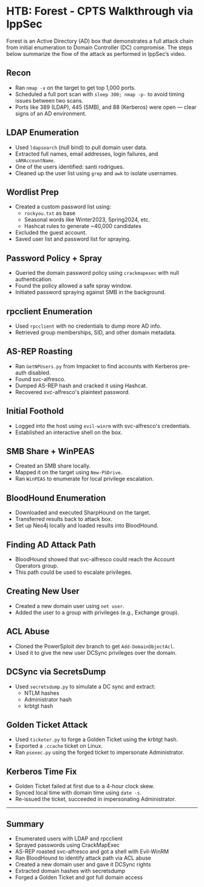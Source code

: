 # HTB: Forest - CPTS Walkthrough via IppSec

Forest is an Active Directory (AD) box that demonstrates a full attack chain from initial enumeration to Domain Controller (DC) compromise. The steps below summarize the flow of the attack as performed in IppSec’s video.

## Recon

- Ran `nmap -v` on the target to get top 1,000 ports.
- Scheduled a full port scan with `sleep 300; nmap -p-` to avoid timing issues between two scans.
- Ports like 389 (LDAP), 445 (SMB), and 88 (Kerberos) were open — clear signs of an AD environment.

## LDAP Enumeration

- Used `ldapsearch` (null bind) to pull domain user data.
- Extracted full names, email addresses, login failures, and `sAMAccountName`.
- One of the users identified: santi rodrigues.
- Cleaned up the user list using `grep` and `awk` to isolate usernames.

## Wordlist Prep

- Created a custom password list using:
  - `rockyou.txt` as base
  - Seasonal words like Winter2023, Spring2024, etc.
  - Hashcat rules to generate ~40,000 candidates
- Excluded the guest account.
- Saved user list and password list for spraying.

## Password Policy + Spray

- Queried the domain password policy using `crackmapexec` with null authentication.
- Found the policy allowed a safe spray window.
- Initiated password spraying against SMB in the background.

## rpcclient Enumeration

- Used `rpcclient` with no credentials to dump more AD info.
- Retrieved group memberships, SID, and other domain metadata.

## AS-REP Roasting

- Ran `GetNPUsers.py` from Impacket to find accounts with Kerberos pre-auth disabled.
- Found svc-alfresco.
- Dumped AS-REP hash and cracked it using Hashcat.
- Recovered svc-alfresco's plaintext password.

## Initial Foothold

- Logged into the host using `evil-winrm` with svc-alfresco's credentials.
- Established an interactive shell on the box.

## SMB Share + WinPEAS

- Created an SMB share locally.
- Mapped it on the target using `New-PSDrive`.
- Ran `WinPEAS` to enumerate for local privilege escalation.

## BloodHound Enumeration

- Downloaded and executed SharpHound on the target.
- Transferred results back to attack box.
- Set up Neo4j locally and loaded results into BloodHound.

## Finding AD Attack Path

- BloodHound showed that svc-alfresco could reach the Account Operators group.
- This path could be used to escalate privileges.

## Creating New User

- Created a new domain user using `net user`.
- Added the user to a group with privileges (e.g., Exchange group).

## ACL Abuse

- Cloned the PowerSploit dev branch to get `Add-DomainObjectAcl`.
- Used it to give the new user DCSync privileges over the domain.

## DCSync via SecretsDump

- Used `secretsdump.py` to simulate a DC sync and extract:
  - NTLM hashes
  - Administrator hash
  - krbtgt hash

## Golden Ticket Attack

- Used `ticketer.py` to forge a Golden Ticket using the krbtgt hash.
- Exported a `.ccache` ticket on Linux.
- Ran `psexec.py` using the forged ticket to impersonate Administrator.

## Kerberos Time Fix

- Golden Ticket failed at first due to a 4-hour clock skew.
- Synced local time with domain time using `date -s`.
- Re-issued the ticket, succeeded in impersonating Administrator.

---

## Summary

- Enumerated users with LDAP and rpcclient
- Sprayed passwords using CrackMapExec
- AS-REP roasted svc-alfresco and got a shell with Evil-WinRM
- Ran BloodHound to identify attack path via ACL abuse
- Created a new domain user and gave it DCSync rights
- Extracted domain hashes with secretsdump
- Forged a Golden Ticket and got full domain access

